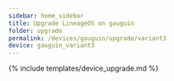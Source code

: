 ```yaml
---
sidebar: home_sidebar
title: Upgrade LineageOS on gauguin
folder: upgrade
permalink: /devices/gauguin/upgrade/variant3
device: gauguin_variant3
---
```

{% include templates/device_upgrade.md %}
